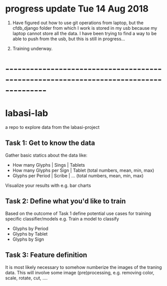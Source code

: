 # progress update Tue 14 Aug 2018
1) Have figured out how to use git operations from laptop, but the cfdb_django folder from which I work is stored in my usb because my laptop cannot store all the data. I have been trying to find a way to be able to push from the usb, but this is still in progress...

2) Training underway.

# --------------------------------------------------------------------------------------

# labasi-lab
a repo to explore data from the labasi-project

## Task 1: Get to know the data

Gather basic statics about the data like:

* How many Glyphs | Sings | Tablets
* How many Glyphs per Sign | Tablet (total numbers, mean, min, max)
* Glyphs per Period | Scribe | ... (total numbers, mean, min, max)

Visualize your results with e.g. bar charts


## Task 2: Define what you'd like to train

Based on the outcome of Task 1 define potential use cases for training specific classifier/models
e.g. Train a model to classify
* Glyphs by Period
* Glyphs by Tablet
* Glyphs by Sign


## Task 3: Feature definition

It is most likely necessary to somehow numberize the images of the traning data. This will involve some image (pre)processing, e.g. removing color, scale, rotate, cut, ....

